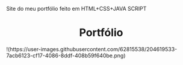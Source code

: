 
Site do meu portfólio feito em HTML+CSS+JAVA SCRIPT
<h1 align="center"> Portfólio</h1>
!(https://user-images.githubusercontent.com/62815538/204619533-7acb6123-cf17-4086-8ddf-408b59f640be.png)

